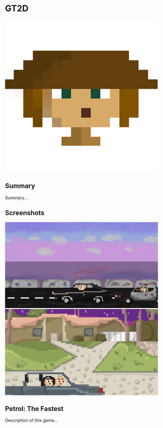 # GT2D

![](Project/Images/Header.png)

## Summary
Summary...

## Screenshots
![](Project/Images/Screenshot1.png)
![](Project/Images/Screenshot2.png)

## Petrol: The Fastest
Description of this game...
